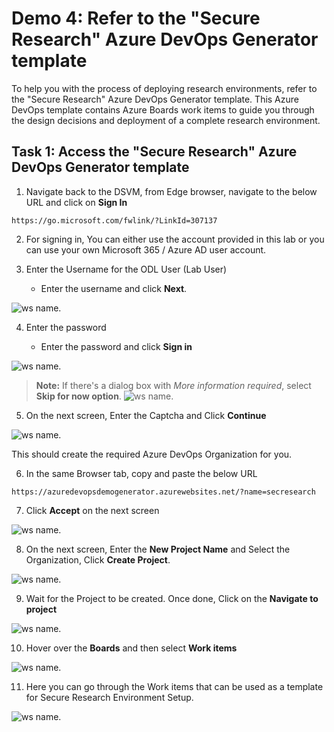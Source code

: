 # **Demo 4: Refer to the "Secure Research" Azure DevOps Generator template**

To help you with the process of deploying research environments, refer to the "Secure Research" Azure DevOps Generator template. This Azure DevOps template contains Azure Boards work items to guide you through the design decisions and deployment of a complete research environment.

## **Task 1: Access the "Secure Research" Azure DevOps Generator template**

1. Navigate back to the DSVM, from Edge browser, navigate to the below URL and click on **Sign In**
```
https://go.microsoft.com/fwlink/?LinkId=307137
```

2. For signing in, You can either use the account provided in this lab or you can use your own Microsoft 365 / Azure AD user account.

3. Enter the Username for the ODL User (Lab User)

    - Enter the username **<inject key="azureaduseremail" />** and click **Next**.   

![ws name.](media/img109.png)

4. Enter the password 

    - Enter the password **<inject key="azureaduserpassword" />** and click **Sign in**

![ws name.](media/img110.png)

>**Note:** If there's a dialog box with *More information required*, select **Skip for now option**.
>![ws name.](media/img3.png)

5. On the next screen, Enter the Captcha and Click **Continue**

![ws name.](media/img113.png)

This should create the required Azure DevOps Organization for you.

6. In the same Browser tab, copy and paste the below URL
```
https://azuredevopsdemogenerator.azurewebsites.net/?name=secresearch
```
7. Click **Accept** on the next screen

![ws name.](media/img188.png)

8. On the next screen, Enter the **New Project Name** and Select the Organization, Click **Create Project**.

![ws name.](media/img115.png)

9. Wait for the Project to be created. Once done, Click on the **Navigate to project**

![ws name.](media/img116.png)

10. Hover over the **Boards** and then select **Work items**

![ws name.](media/img117.png)

11. Here you can go through the Work items that can be used as a template for Secure Research Environment Setup.

![ws name.](media/img118.png)
